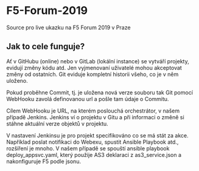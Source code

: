 # F5-Forum-2019
Source pro live ukazku na F5 Forum 2019 v Praze

## Jak to cele funguje?

Ať v GitHubu (online) nebo v GitLab (lokální instance) se vytváří projekty, evidují změny kódu atd. Jen vyjmenovaní uživatelé mohou akceptovat změny od ostatních. Git eviduje kompletní historii všeho, co je v něm uloženo.

Pokud proběhne Commit, tj. je uložena nová verze souboru tak Git pomocí WebHooku zavolá definovanou url a pošle tam údaje o Commitu.

Cílem WebHooku je URL, na kterém poslouchá orchestrátor, v našem případě Jenkins. Jenkins ví o projektu v Gitu a při informaci o změně si stáhne aktuální verze objektů v projektu.

V nastavení Jenkinsu je pro projekt specifikováno co se má stát za akce. Například poslat notifikaci do Webexu, spustit Ansible Playbook atd., rozšíření je mnoho. V našem případě se spouští ansible playbook deploy_appsvc.yaml, který použije AS3 deklaraci z as3_service.json a nakonfiguruje F5 podle jsonu.
